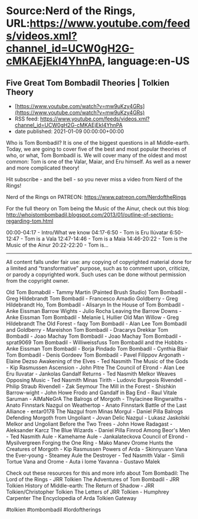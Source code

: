 # Source:Nerd of the Rings, URL:https://www.youtube.com/feeds/videos.xml?channel_id=UCW0gH2G-cMKAEjEkI4YhnPA, language:en-US

## Five Great Tom Bombadil Theories | Tolkien Theory
 - [https://www.youtube.com/watch?v=mw9uKzy4GRs](https://www.youtube.com/watch?v=mw9uKzy4GRs)
 - RSS feed: https://www.youtube.com/feeds/videos.xml?channel_id=UCW0gH2G-cMKAEjEkI4YhnPA
 - date published: 2021-01-09 00:00:00+00:00

Who is Tom Bombadil? It is one of the biggest questions in all Middle-earth.  Today, we are going to cover five of the best and most popular theories of who, or what, Tom Bombadil is.  We will cover many of the oldest and most common: Tom is one of the Valar, Maiar, and Eru himself.  As well as a newer and more complicated theory!

Hit subscribe - and the bell - so you never miss a video from Nerd of the Rings!  

Nerd of the Rings on PATREON: https://www.patreon.com/NerdoftheRings

For the full theory on Tom being the Music of the Ainur, check out this blog: http://whoistombombadil.blogspot.com/2013/01/outline-of-sections-regarding-tom.html

00:00-04:17 - Intro/What we know
04:17-6:50 - Tom is Eru Ilúvatar
6:50-12:47 - Tom is a Vala
12:47-14:46 - Tom is a Maia
14:46-20:22 - Tom is the Music of the Ainur
20:22-22:20 - Tom is...


-------------- 
All content falls under fair use: any copying of copyrighted material done for a limited and “transformative” purpose, such as to comment upon, criticize, or parody a copyrighted work. Such uses can be done without permission from the copyright owner. 

Old Tom Bomabdil - Tammy Martin (Painted Brush Studio)
Tom Bombadil - Greg Hildebrandt
Tom Bombadil - Francesco Amadio
Goldberry - Greg Hildebrandt
Ho, Tom Bombadil - Alisaryn
In the House of Tom Bombadil - Anke Eissman
Barrow Wights - Julio Rocha
Leaving the Barrow Downs - Anke Eissman
Tom Bombadil - Melanie L Hullier
Old Man Willow - Greg Hildebrandt
The Old Forest - faqy
Tom Bombadil - Alan Lee
Tom Bombadil and Goldberry - Mareishon
Tom Bombadil - Dracarys Drekkar
Tom Bombadil - Joao Machay
Tom Bombadil - Joao Machay
Tom Bombadil - sprat9069
Tom Bombadil - Williweissfuss
Tom Bombadil and the Hobbits - Anke Eissman
Tom Bombadil - Borja Pindado
Tom Bombadil - Cynthia Blair
Tom Bombadil - Denis Gordeev
Tom Bombadil - Pavel Filippov
Argonath - Elaine Dezso
Awakening of the Elves - Ted Nasmith
The Music of the Gods - Kip Rasmussen
Ascension - John Pitre
The Council of Elrond - Alan Lee
Eru Iluvatar - Jankolas
Gandalf Returns - Ted Nasmith
Melkor Weaves Opposing Music - Ted Nasmith
Minas Tirith - Ludovic Burgeois
Rivendell - Philip Straub
Rivendell - Zak Seymour
The Mill in the Forest - Shishkin
Barrow-wight - John Howe
Frodo and Gandalf in Bag End - Raul Vitale
Saruman - AIMaNeGrA
The Balrogs of Morgoth - Thylacinee
Ringwraiths - Anato Finnstark
Nazgul on Weathertop - Anato Finnstark
Battle of the Last Alliance - entar0178
The Nazgul from Minas Morgul - Daniel Pilla
Balrogs Defending Morgoth from Ungoliant - Jovan Delic
Nazgul - Lukasz Jaskolski
Melkor and Ungoliant Before the Two Trees - John Howe
Radagast - Aleksander Karcz
The Blue Wizards - Daniel Pilla
Finrod Among Beor's Men - Ted Nasmith
Aule - Kamehame
Aule - Jankalateckova
Council of Elrond - Mysilvergreen
Forging the One Ring - Mako Manev
Orome Hunts the Creatures of Morgoth - Kip Rasmussen
Powers of Arda - Skinnyuann
Vana the Ever-young - Steamey
Aule the Destroyer - Ted Nasmith
Valar - Simili Tortue
Vana and Orome - Auta i lome
Yavanna - Gustavo Malek

Check out these resources for this and more info about Tom Bombadil:
The Lord of the Rings - JRR Tolkien
The Adventures of Tom Bombadil - JRR Tolkien
History of Middle-earth: The Return of Shadow - JRR Tolkien/Christopher Tolkien
The Letters of JRR Tolkien - Humphrey Carpenter
The Encyclopedia of Arda
Tolkien Gateway

#tolkien #tombombadil #lordoftherings

